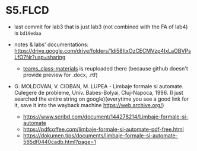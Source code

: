 # S5.FLCD

- last commit for lab3 that is just lab3 (not combined with the FA of lab4) is `bd19edaa`  
- notes & labs' documentations: https://drive.google.com/drive/folders/1di58ItxOzCECMVzp4IxLaOBVPsLfO7Nr?usp=sharing 
	- [teams_class-materials](https://drive.google.com/drive/folders/1uE15JvzCSvJ2BkIBGVKe96H-9afmy-nU) is reuploaded there (because github doesn't provide preview for .docx, .rtf)  

- G. MOLDOVAN, V. CIOBAN, M. LUPEA - Limbaje formale si automate. Culegere de probleme, Univ. Babes-Bolyai,
Cluj-Napoca, 1996. (I just searched the entire string on google)(everytime you see a good link for it, save it into the wayback machine https://web.archive.org/)
	- https://www.scribd.com/document/144278214/Limbaje-formale-si-automate
	- https://pdfcoffee.com/limbaje-formale-si-automate-pdf-free.html
	- https://dokumen.tips/documents/limbaje-formale-si-automate-565df0440cadb.html?page=1
